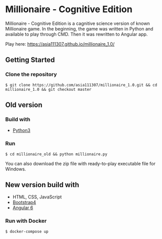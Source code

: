 # Millionaire - Cognitive Edition

Millionaire - Cognitive Edition is a cagnitive science version of known Millionaire game. In the beginning, the game was written in Python and available to play through CMD. Then it was rewritten to Angular app.   

Play here: https://asia111307.github.io/millionaire_1.0/


## Getting Started
### Clone the repository
    $ git clone https://github.com/asia111307/millionaire_1.0.git && cd millionaire_1.0 && git checkout master
## Old version 
### Build with
- [Python3](https://www.python.org/)
### Run
    $ cd millionaire_old && python millionaire.py
   
You can also download the zip file with ready-to-play executable file for Windows.


## New version build with
- HTML, CSS, JavaScript
- [Bootstrap4](https://getbootstrap.com/docs/4.3/getting-started/introduction/)
- [Angular 6](https://angular.io/)

### Run with Docker
    $ docker-compose up



